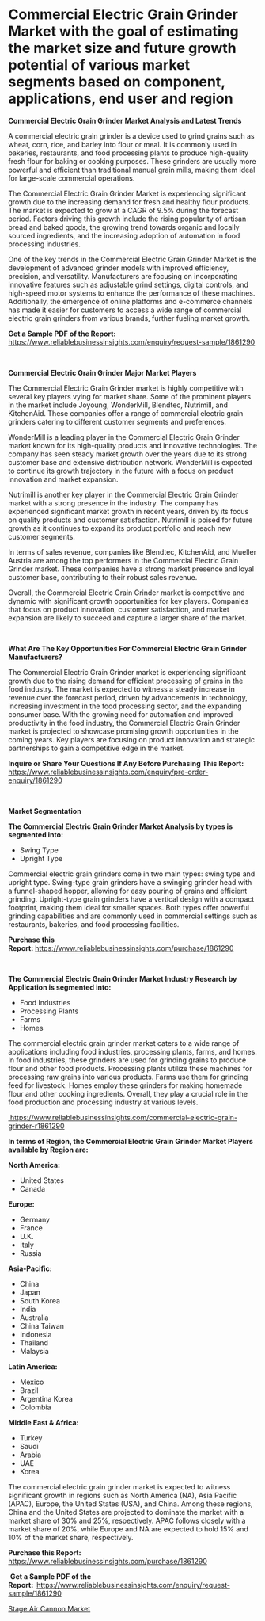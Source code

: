 <p><h1>Commercial Electric Grain Grinder Market with the goal of estimating the market size and future growth potential of various market segments based on component, applications, end user and region</h1></p><p><strong>Commercial Electric Grain Grinder Market Analysis and Latest Trends</strong></p>
<p><p>A commercial electric grain grinder is a device used to grind grains such as wheat, corn, rice, and barley into flour or meal. It is commonly used in bakeries, restaurants, and food processing plants to produce high-quality fresh flour for baking or cooking purposes. These grinders are usually more powerful and efficient than traditional manual grain mills, making them ideal for large-scale commercial operations.</p><p>The Commercial Electric Grain Grinder Market is experiencing significant growth due to the increasing demand for fresh and healthy flour products. The market is expected to grow at a CAGR of 9.5% during the forecast period. Factors driving this growth include the rising popularity of artisan bread and baked goods, the growing trend towards organic and locally sourced ingredients, and the increasing adoption of automation in food processing industries.</p><p>One of the key trends in the Commercial Electric Grain Grinder Market is the development of advanced grinder models with improved efficiency, precision, and versatility. Manufacturers are focusing on incorporating innovative features such as adjustable grind settings, digital controls, and high-speed motor systems to enhance the performance of these machines. Additionally, the emergence of online platforms and e-commerce channels has made it easier for customers to access a wide range of commercial electric grain grinders from various brands, further fueling market growth.</p></p>
<p><strong>Get a Sample PDF of the Report:&nbsp;</strong> <a href="https://www.reliablebusinessinsights.com/enquiry/request-sample/1861290">https://www.reliablebusinessinsights.com/enquiry/request-sample/1861290</a></p>
<p>&nbsp;</p>
<p><strong>Commercial Electric Grain Grinder Major Market Players</strong></p>
<p><p>The Commercial Electric Grain Grinder market is highly competitive with several key players vying for market share. Some of the prominent players in the market include Joyoung, WonderMill, Blendtec, Nutrimill, and KitchenAid. These companies offer a range of commercial electric grain grinders catering to different customer segments and preferences.</p><p>WonderMill is a leading player in the Commercial Electric Grain Grinder market known for its high-quality products and innovative technologies. The company has seen steady market growth over the years due to its strong customer base and extensive distribution network. WonderMill is expected to continue its growth trajectory in the future with a focus on product innovation and market expansion.</p><p>Nutrimill is another key player in the Commercial Electric Grain Grinder market with a strong presence in the industry. The company has experienced significant market growth in recent years, driven by its focus on quality products and customer satisfaction. Nutrimill is poised for future growth as it continues to expand its product portfolio and reach new customer segments.</p><p>In terms of sales revenue, companies like Blendtec, KitchenAid, and Mueller Austria are among the top performers in the Commercial Electric Grain Grinder market. These companies have a strong market presence and loyal customer base, contributing to their robust sales revenue.</p><p>Overall, the Commercial Electric Grain Grinder market is competitive and dynamic with significant growth opportunities for key players. Companies that focus on product innovation, customer satisfaction, and market expansion are likely to succeed and capture a larger share of the market.</p></p>
<p>&nbsp;</p>
<p><strong>What Are The Key Opportunities For Commercial Electric Grain Grinder Manufacturers?</strong></p>
<p><p>The Commercial Electric Grain Grinder market is experiencing significant growth due to the rising demand for efficient processing of grains in the food industry. The market is expected to witness a steady increase in revenue over the forecast period, driven by advancements in technology, increasing investment in the food processing sector, and the expanding consumer base. With the growing need for automation and improved productivity in the food industry, the Commercial Electric Grain Grinder market is projected to showcase promising growth opportunities in the coming years. Key players are focusing on product innovation and strategic partnerships to gain a competitive edge in the market.</p></p>
<p><strong>Inquire or Share Your Questions If Any Before Purchasing This Report:</strong> <a href="https://www.reliablebusinessinsights.com/enquiry/pre-order-enquiry/1861290">https://www.reliablebusinessinsights.com/enquiry/pre-order-enquiry/1861290</a></p>
<p>&nbsp;</p>
<p><strong>Market Segmentation</strong></p>
<p><strong>The Commercial Electric Grain Grinder Market Analysis by types is segmented into:</strong></p>
<p><ul><li>Swing Type</li><li>Upright Type</li></ul></p>
<p><p>Commercial electric grain grinders come in two main types: swing type and upright type. Swing-type grain grinders have a swinging grinder head with a funnel-shaped hopper, allowing for easy pouring of grains and efficient grinding. Upright-type grain grinders have a vertical design with a compact footprint, making them ideal for smaller spaces. Both types offer powerful grinding capabilities and are commonly used in commercial settings such as restaurants, bakeries, and food processing facilities.</p></p>
<p><strong>Purchase this Report:&nbsp;</strong><a href="https://www.reliablebusinessinsights.com/purchase/1861290">https://www.reliablebusinessinsights.com/purchase/1861290</a></p>
<p>&nbsp;</p>
<p><strong>The Commercial Electric Grain Grinder Market Industry Research by Application is segmented into:</strong></p>
<p><ul><li>Food Industries</li><li>Processing Plants</li><li>Farms</li><li>Homes</li></ul></p>
<p><p>The commercial electric grain grinder market caters to a wide range of applications including food industries, processing plants, farms, and homes. In food industries, these grinders are used for grinding grains to produce flour and other food products. Processing plants utilize these machines for processing raw grains into various products. Farms use them for grinding feed for livestock. Homes employ these grinders for making homemade flour and other cooking ingredients. Overall, they play a crucial role in the food production and processing industry at various levels.</p></p>
<p><a href="https://www.reliablebusinessinsights.com/commercial-electric-grain-grinder-r1861290">&nbsp;https://www.reliablebusinessinsights.com/commercial-electric-grain-grinder-r1861290</a></p>
<p><strong>In terms of Region, the Commercial Electric Grain Grinder Market Players available by Region are:</strong></p>
<p>
    <p> <strong> North America: </strong>
        <ul>
            <li>United States</li>
            <li>Canada</li>
        </ul>
        </p> 
    <p> <strong> Europe: </strong>
        <ul>
            <li>Germany</li>
            <li>France</li>
            <li>U.K.</li>
            <li>Italy</li>
            <li>Russia</li>
        </ul>
        </p> 
    <p> <strong> Asia-Pacific: </strong>
        <ul>
            <li>China</li>
            <li>Japan</li>
            <li>South Korea</li>
            <li>India</li>
            <li>Australia</li>
            <li>China Taiwan</li>
            <li>Indonesia</li>
            <li>Thailand</li>
            <li>Malaysia</li>
        </ul>
        </p> 
    <p> <strong> Latin America: </strong>
        <ul>
            <li>Mexico</li>
            <li>Brazil</li>
            <li>Argentina Korea</li>
            <li>Colombia</li>
        </ul>
        </p> 
    <p> <strong> Middle East & Africa: </strong>
        <ul>
            <li>Turkey</li>
            <li>Saudi</li>
            <li>Arabia</li>
            <li>UAE</li>
            <li>Korea</li>
        </ul>
    </p>
    </p>
<p><p>The commercial electric grain grinder market is expected to witness significant growth in regions such as North America (NA), Asia Pacific (APAC), Europe, the United States (USA), and China. Among these regions, China and the United States are projected to dominate the market with a market share of 30% and 25%, respectively. APAC follows closely with a market share of 20%, while Europe and NA are expected to hold 15% and 10% of the market share, respectively.</p></p>
<p><strong>Purchase this Report: </strong><a href="https://www.reliablebusinessinsights.com/purchase/1861290">https://www.reliablebusinessinsights.com/purchase/1861290</a></p>
<p>&nbsp;<strong>Get a Sample PDF of the Report:&nbsp;&nbsp;</strong><a href="https://www.reliablebusinessinsights.com/enquiry/request-sample/1861290">https://www.reliablebusinessinsights.com/enquiry/request-sample/1861290</a></p>
<p><strong></strong></p>
<p><p><a href="https://github.com/HenrietteMills1/Market-Research-Report-List-2/blob/main/stage-air-cannon-market.md">Stage Air Cannon Market</a></p></p>